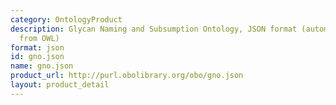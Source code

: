 ```yaml
---
category: OntologyProduct
description: Glycan Naming and Subsumption Ontology, JSON format (automated conversion
  from OWL)
format: json
id: gno.json
name: gno.json
product_url: http://purl.obolibrary.org/obo/gno.json
layout: product_detail
---
```

